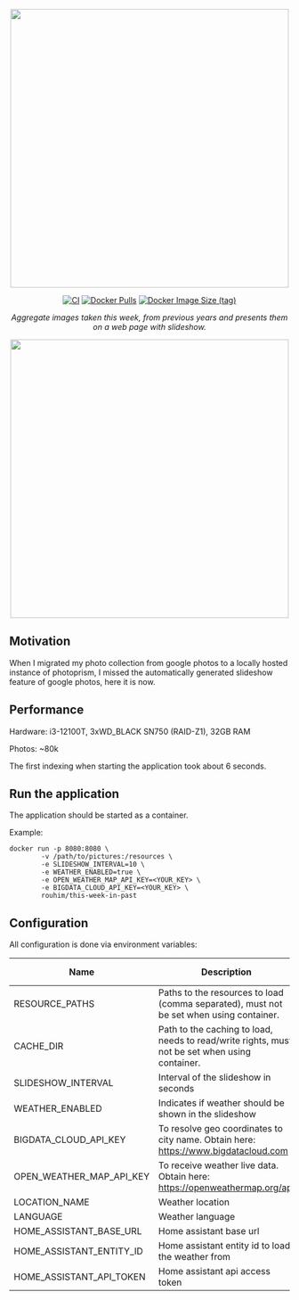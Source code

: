 <p align="center">
  <img src="https://raw.githubusercontent.com/RouHim/this-week-in-past/main/banner.png" width="500">
</p>

<p align="center">
    <a href="https://github.com/RouHim/this-week-in-past/actions/workflows/build-image.yaml"><img src="https://github.com/RouHim/this-week-in-past/actions/workflows/build-image.yaml/badge.svg" alt="CI"></a>
    <a href="https://hub.docker.com/r/rouhim/this-week-in-past"><img alt="Docker Pulls" src="https://img.shields.io/docker/pulls/rouhim/this-week-in-past"></a>
    <a href="https://hub.docker.com/r/rouhim/this-week-in-past/tags"><img alt="Docker Image Size (tag)" src="https://img.shields.io/docker/image-size/rouhim/this-week-in-past/latest"></a>
</p>

<p align="center">
    <i>Aggregate images taken this week, from previous years and presents them on a web page with slideshow.</i>
</p>

<p align="center">
  <img src="https://raw.githubusercontent.com/RouHim/this-week-in-past/main/screenshot.jpg" width="500">
</p>

## Motivation

When I migrated my photo collection from google photos to a locally hosted instance of photoprism, I missed the
automatically generated slideshow feature of google photos, here it is now.

## Performance

Hardware: i3-12100T, 3xWD_BLACK SN750 (RAID-Z1), 32GB RAM

Photos: ~80k

The first indexing when starting the application took about 6 seconds.

## Run the application

The application should be started as a container.

Example:

```shell
docker run -p 8080:8080 \
        -v /path/to/pictures:/resources \
        -e SLIDESHOW_INTERVAL=10 \
        -e WEATHER_ENABLED=true \
        -e OPEN_WEATHER_MAP_API_KEY=<YOUR_KEY> \
        -e BIGDATA_CLOUD_API_KEY=<YOUR_KEY> \
        rouhim/this-week-in-past
```

## Configuration

All configuration is done via environment variables:

| Name                     | Description                                                                                    | Default value |
|--------------------------|------------------------------------------------------------------------------------------------|---------------|
| RESOURCE_PATHS           | Paths to the resources to load (comma separated), must not be set when using container.        |               |
| CACHE_DIR                | Path to the caching to load, needs to read/write rights, must not be set when using container. |               |
| SLIDESHOW_INTERVAL       | Interval of the slideshow in seconds                                                           | 30            |
| WEATHER_ENABLED          | Indicates if weather should be shown in the slideshow                                          | false         |
| BIGDATA_CLOUD_API_KEY    | To resolve geo coordinates to city name. Obtain here: https://www.bigdatacloud.com             |               |
| OPEN_WEATHER_MAP_API_KEY | To receive weather live data. Obtain here: https://openweathermap.org/api                      |               |
| LOCATION_NAME            | Weather location                                                                               | Berlin        |
| LANGUAGE                 | Weather language                                                                               | en            |
| HOME_ASSISTANT_BASE_URL  | Home assistant base url                                                                        |               |
| HOME_ASSISTANT_ENTITY_ID | Home assistant entity id to load the weather from                                              |               |
| HOME_ASSISTANT_API_TOKEN | Home assistant api access token                                                                |               |
